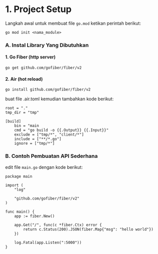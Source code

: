 # 1. Project Setup

Langkah awal untuk membuat file `go.mod` ketikan perintah berikut:

```
go mod init <nama_module>
```

### A. Instal Library Yang Dibutuhkan

#### 1. Go Fiber (http server)

```
go get github.com/gofiber/fiber/v2
```

#### 2. Air (hot reload)

```
go install github.com/gofiber/fiber/v2
```

buat file .air.toml kemudian tambahkan kode berikut:

```
root = "."
tmp_dir = "tmp"

[build]
    bin = "main
    cmd = "go build -o {{.Output}} {{.Input}}"
    exclude = ["tmp/*", "client/*"]
    include = ["**/*.go"]
    ignore = ["tmp/*"]
```

### B. Contoh Pembuatan API Sederhana

edit file `main.go` dengan kode berikut:

```
package main

import (
	"log"

	"github.com/gofiber/fiber/v2"
)

func main() {
	app := fiber.New()

	app.Get("/", func(c *fiber.Ctx) error {
		return c.Status(200).JSON(fiber.Map{"msg": "hello world"})
	})

	log.Fatal(app.Listen(":5000"))
}
```
